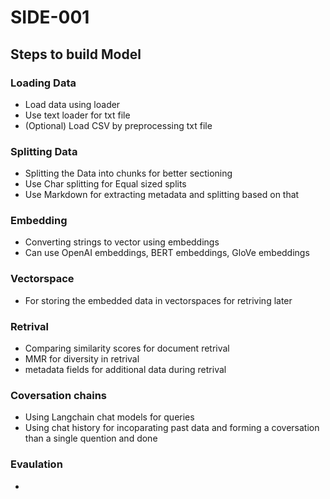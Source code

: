 # SIDE-001 

## Steps to build Model

### Loading Data 
- Load data using loader
- Use text loader for txt file
- (Optional) Load CSV by preprocessing txt file

### Splitting Data
- Splitting the Data into chunks for better sectioning
- Use Char splitting for Equal sized splits
- Use Markdown for extracting metadata and splitting based on that

### Embedding
- Converting strings to vector using embeddings
- Can use OpenAI embeddings, BERT embeddings, GloVe embeddings

### Vectorspace
- For storing the embedded data in vectorspaces for retriving later

### Retrival
- Comparing similarity scores for document retrival
- MMR for diversity in retrival
- metadata fields for additional data during retrival

### Coversation chains
- Using Langchain chat models for queries
- Using chat history for incoparating past data and forming a coversation than a single quention and done

### Evaulation
- 


